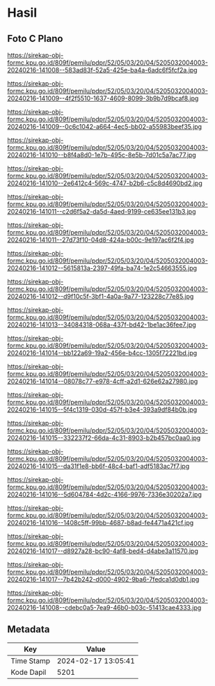 # Hasil

## Foto C Plano

https://sirekap-obj-formc.kpu.go.id/809f/pemilu/pdpr/52/05/03/20/04/5205032004003-20240216-141008--583ad83f-52a5-425e-ba4a-6adc6f5fcf2a.jpg

https://sirekap-obj-formc.kpu.go.id/809f/pemilu/pdpr/52/05/03/20/04/5205032004003-20240216-141009--4f2f5510-1637-4609-8099-3b9b7d9bcaf8.jpg

https://sirekap-obj-formc.kpu.go.id/809f/pemilu/pdpr/52/05/03/20/04/5205032004003-20240216-141009--0c6c1042-a664-4ec5-bb02-a55983beef35.jpg

https://sirekap-obj-formc.kpu.go.id/809f/pemilu/pdpr/52/05/03/20/04/5205032004003-20240216-141010--b8f4a8d0-1e7b-495c-8e5b-7d01c5a7ac77.jpg

https://sirekap-obj-formc.kpu.go.id/809f/pemilu/pdpr/52/05/03/20/04/5205032004003-20240216-141010--2e6412c4-569c-4747-b2b6-c5c8d4690bd2.jpg

https://sirekap-obj-formc.kpu.go.id/809f/pemilu/pdpr/52/05/03/20/04/5205032004003-20240216-141011--c2d6f5a2-da5d-4aed-9199-ce635ee131b3.jpg

https://sirekap-obj-formc.kpu.go.id/809f/pemilu/pdpr/52/05/03/20/04/5205032004003-20240216-141011--27d73f10-04d8-424a-b00c-9e197ac6f2f4.jpg

https://sirekap-obj-formc.kpu.go.id/809f/pemilu/pdpr/52/05/03/20/04/5205032004003-20240216-141012--5615813a-2397-49fa-ba74-1e2c54663555.jpg

https://sirekap-obj-formc.kpu.go.id/809f/pemilu/pdpr/52/05/03/20/04/5205032004003-20240216-141012--d9f10c5f-3bf1-4a0a-9a77-123228c77e85.jpg

https://sirekap-obj-formc.kpu.go.id/809f/pemilu/pdpr/52/05/03/20/04/5205032004003-20240216-141013--34084318-068a-437f-bd42-1be1ac36fee7.jpg

https://sirekap-obj-formc.kpu.go.id/809f/pemilu/pdpr/52/05/03/20/04/5205032004003-20240216-141014--bb122a69-19a2-456e-b4cc-1305f72221bd.jpg

https://sirekap-obj-formc.kpu.go.id/809f/pemilu/pdpr/52/05/03/20/04/5205032004003-20240216-141014--08078c77-e978-4cff-a2d1-626e62a27980.jpg

https://sirekap-obj-formc.kpu.go.id/809f/pemilu/pdpr/52/05/03/20/04/5205032004003-20240216-141015--5f4c1319-030d-457f-b3e4-393a9df84b0b.jpg

https://sirekap-obj-formc.kpu.go.id/809f/pemilu/pdpr/52/05/03/20/04/5205032004003-20240216-141015--332237f2-66da-4c31-8903-b2b457bc0aa0.jpg

https://sirekap-obj-formc.kpu.go.id/809f/pemilu/pdpr/52/05/03/20/04/5205032004003-20240216-141015--da31f1e8-bb6f-48c4-baf1-adf5183ac7f7.jpg

https://sirekap-obj-formc.kpu.go.id/809f/pemilu/pdpr/52/05/03/20/04/5205032004003-20240216-141016--5d604784-4d2c-4166-9976-7336e30202a7.jpg

https://sirekap-obj-formc.kpu.go.id/809f/pemilu/pdpr/52/05/03/20/04/5205032004003-20240216-141016--1408c5ff-99bb-4687-b8ad-fe4471a421cf.jpg

https://sirekap-obj-formc.kpu.go.id/809f/pemilu/pdpr/52/05/03/20/04/5205032004003-20240216-141017--d8927a28-bc90-4af8-bed4-d4abe3a11570.jpg

https://sirekap-obj-formc.kpu.go.id/809f/pemilu/pdpr/52/05/03/20/04/5205032004003-20240216-141017--7b42b242-d000-4902-9ba6-7fedca1d0db1.jpg

https://sirekap-obj-formc.kpu.go.id/809f/pemilu/pdpr/52/05/03/20/04/5205032004003-20240216-141008--cdebc0a5-7ea9-46b0-b03c-51413cae4333.jpg


## Metadata

| Key        | Value               |
| ---------- | ------------------- |
| Time Stamp | 2024-02-17 13:05:41 |
| Kode Dapil | 5201                |



